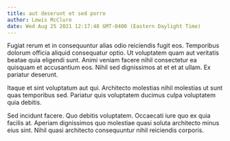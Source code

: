 ```yaml
---
title: aut deserunt et sed porro
author: Lewis McClure
date: Wed Aug 25 2021 12:17:48 GMT-0400 (Eastern Daylight Time)
---
```

Fugiat rerum et in consequuntur alias odio reiciendis fugit eos. Temporibus dolorum officia aliquid consequatur optio. Ut voluptatem quam aut veritatis beatae quia eligendi sunt. Animi veniam facere nihil consectetur ea quisquam et accusantium eos. Nihil sed dignissimos at et et at ullam. Ex pariatur deserunt.

 Itaque et sint voluptatum aut qui. Architecto molestias nihil molestias ut sunt quas temporibus sed. Pariatur quis voluptatem ducimus culpa voluptatem quia debitis.

 Sed incidunt facere. Quo debitis voluptatem. Occaecati iure quo ex quia facilis at. Aperiam dignissimos quo molestiae quasi soluta architecto minus eius sint. Nihil quasi architecto consequuntur nihil reiciendis corporis.